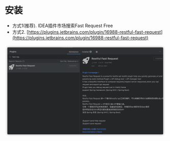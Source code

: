 # 安装
* 方式1(推荐). IDEA插件市场搜索Fast Request Free
* 方式2. [https://plugins.jetbrains.com/plugin/16988-restful-fast-request](https://plugins.jetbrains.com/plugin/16988-restful-fast-request)

![download](../.vuepress/public/img/download.png)